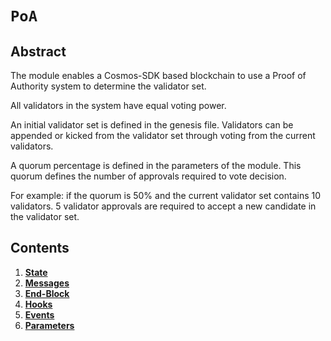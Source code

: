 <!--
order: 0
title: POA Overview
parent:
  title: "PoA"
-->

# `PoA`

## Abstract

The module enables a Cosmos-SDK based blockchain to use a Proof of Authority system to determine the validator set.

All validators in the system have equal voting power.

An initial validator set is defined in the genesis file.
Validators can be appended or kicked from the validator set through voting from the current validators.

A quorum percentage is defined in the parameters of the module. This quorum defines the number of approvals required to vote decision.

For example: if the quorum is 50% and the current validator set contains 10 validators. 5 validator approvals are required to accept a new candidate in the validator set.

## Contents

1. **[State](01_state.md)**
2. **[Messages](02_messages.md)**
3. **[End-Block ](03_end_block.md)**
4. **[Hooks](04_hooks.md)**
5. **[Events](05_events.md)**
6. **[Parameters](06_params.md)**